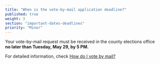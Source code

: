 ```yaml
---
title: "When is the vote-by-mail application deadline?"
published: true
weight: 3
section: "important-dates-deadlines"
priority: "Minor"
---
```


Your vote-by-mail request must be received in the county elections office **no later than Tuesday, May 29, by 5 PM.**  

For detailed information, check [How do I vote by mail?](#menu-item-vote-by-mail)  
